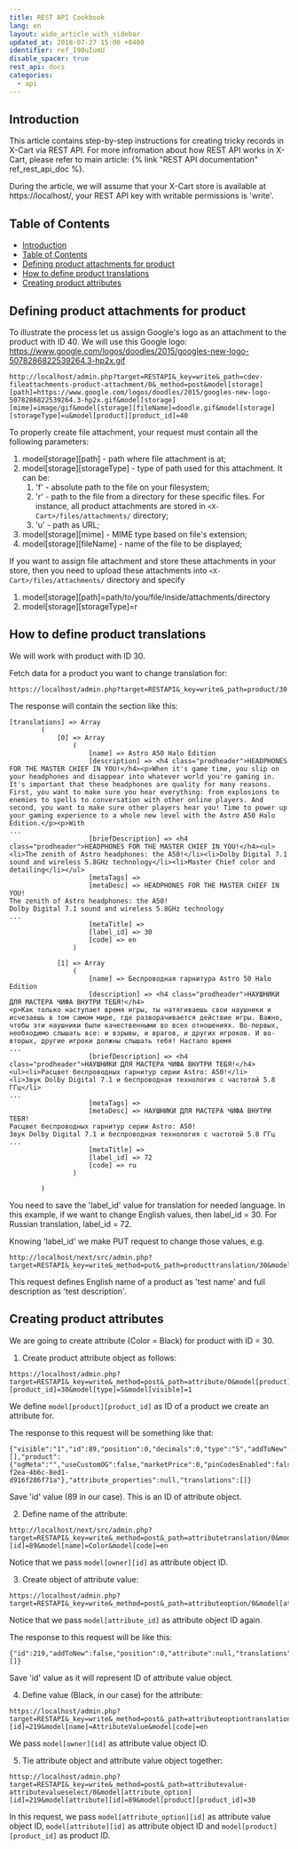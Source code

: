 ```yaml
---
title: REST API Cookbook
lang: en
layout: wide_article_with_sidebar
updated_at: 2018-07-27 15:00 +0400
identifier: ref_I90uIumU
disable_spacer: true
rest_api: docs
categories:
  - api
---
```


## Introduction

This article contains step-by-step instructions for creating tricky records in X-Cart via REST API. For more infromation about how REST API works in X-Cart, please refer to main article: {% link "REST API documentation" ref_rest_api_doc %}.

During the article, we will assume that your X-Cart store is available at https://localhost/, your REST API key with writable permissions is 'write'.

## Table of Contents
- [Introduction](#introduction)
- [Table of Contents](#table-of-contents)
- [Defining product attachments for product](#defining-product-attachments-for-product)
- [How to define product translations](#how-to-define-product-translations)
- [Creating product attributes](#creating-product-attributes)

## Defining product attachments for product

To illustrate the process let us assign Google's logo as an attachment to the product with ID 40. We will use this Google logo:
https://www.google.com/logos/doodles/2015/googles-new-logo-5078286822539264.3-hp2x.gif

```
http://localhost/admin.php?target=RESTAPI&_key=write&_path=cdev-fileattachments-product-attachment/0&_method=post&model[storage][path]=https://www.google.com/logos/doodles/2015/googles-new-logo-5078286822539264.3-hp2x.gif&model[storage][mime]=image/gif&model[storage][fileName]=doodle.gif&model[storage][storageType]=u&model[product][product_id]=40
```

To properly create file attachment, your request must contain all the following parameters:
1. model[storage][path] - path where file attachment is at;
2. model[storage][storageType] - type of path used for this attachment. It can be:
	1. 'f' - absolute path to the file on your filesystem;
    2. 'r' - path to the file from a directory for these specific files. For instance, all product attachments are stored in `<X-Cart>/files/attachments/` directory;
    3. 'u' - path as URL;
3. model[storage][mime] - MIME type based on file's extension;
4. model[storage][fileName] - name of the file to be displayed;

If you want to assign file attachment and store these attachments in your store, then you need to upload these attachments into `<X-Cart>/files/attachments/` directory and specify 
1. model[storage][path]=path/to/you/file/inside/attachments/directory
2. model[storage][storageType]=r

## How to define product translations

We will work with product with ID 30.

Fetch data for a product you want to change translation for:

`https://localhost/admin.php?target=RESTAPI&_key=write&_path=product/30`

The response will contain the section like this:

```
[translations] => Array
        (
            [0] => Array
                (
                    [name] => Astro A50 Halo Edition
                    [description] => <h4 class="prodheader">HEADPHONES FOR THE MASTER CHIEF IN YOU!</h4><p>When it's game time, you slip on your headphones and disappear into whatever world you're gaming in. It's important that these headphones are quality for many reasons. First, you want to make sure you hear everything: from explosions to enemies to spells to conversation with other online players. And second, you want to make sure other players hear you! Time to power up your gaming experience to a whole new level with the Astro A50 Halo Edition.</p><p>With
...
                    [briefDescription] => <h4 class="prodheader">HEADPHONES FOR THE MASTER CHIEF IN YOU!</h4><ul><li>The zenith of Astro headphones: the A50!</li><li>Dolby Digital 7.1 sound and wireless 5.8GHz technology</li><li>Master Chief color and detailing</li></ul>
                    [metaTags] => 
                    [metaDesc] => HEADPHONES FOR THE MASTER CHIEF IN YOU!
The zenith of Astro headphones: the A50!
Dolby Digital 7.1 sound and wireless 5.8GHz technology
...
                    [metaTitle] => 
                    [label_id] => 30
                    [code] => en
                )

            [1] => Array
                (
                    [name] => Беспроводная гарнитура Astro 50 Halo Edition
                    [description] => <h4 class="prodheader">НАУШНИКИ ДЛЯ МАСТЕРА ЧИФА ВНУТРИ ТЕБЯ!</h4>
<p>Как только наступает время игры, ты натягиваешь свои наушники и исчезаешь в том самом мире, где разворачивается действие игры. Важно, чтобы эти наушники были качественными во всех отношениях. Во-первых, необходимо слышать все: и взрывы, и врагов, и других игроков. И во-вторых, другие игроки должны слышать тебя! Настало время  
...
                    [briefDescription] => <h4 class="prodheader">НАУШНИКИ ДЛЯ МАСТЕРА ЧИФА ВНУТРИ ТЕБЯ!</h4>
<ul><li>Расцвет беспроводных гарнитур серии Astro: A50!</li>
<li>Звук Dolby Digital 7.1 и беспроводная технология с частотой 5.8 ГГц</li>
...
                    [metaTags] => 
                    [metaDesc] => НАУШНИКИ ДЛЯ МАСТЕРА ЧИФА ВНУТРИ ТЕБЯ!
Расцвет беспроводных гарнитур серии Astro: A50!
Звук Dolby Digital 7.1 и беспроводная технология с частотой 5.8 ГГц
...
                    [metaTitle] => 
                    [label_id] => 72
                    [code] => ru
                )

        )
```

You need to save the 'label_id' value for translation for needed language. In this example, if we want to change English values, then label_id = 30. For Russian translation, label_id = 72.

Knowing 'label_id' we make PUT request to change those values, e.g.

```
http://localhost/next/src/admin.php?target=RESTAPI&_key=write&_method=put&_path=producttranslation/30&model[name]=test%20name&model[description]=test%20description
```

This request defines English name of a product as 'test name' and full description as 'test description'.

## Creating product attributes

We are going to create attribute (Color = Black) for product with ID = 30.

1) Create product attribute object as follows:

```
https://localhost/admin.php?target=RESTAPI&_key=write&_method=post&_path=attribute/0&model[product][product_id]=30&model[type]=S&model[visible]=1
```

We define `model[product][product_id]` as ID of a product we create an attribute for.

The response to this request will be something like that:

```
{"visible":"1","id":89,"position":0,"decimals":0,"type":"S","addToNew":"","variantsProducts":null,"productClass":null,"attributeGroup":null,"attribute_options":[],"product":{"ogMeta":"","useCustomOG":false,"marketPrice":0,"pinCodesEnabled":false,"autoPinCodes":false,"participateSale":false,"discountType":"sale_price","salePriceValue":0,"xcPendingBulkEdit":false,"isCustomerAttachmentsAvailable":false,"isCustomerAttachmentsRequired":false,"facebookMarketingEnabled":false,"freeShip":false,"freightFixedFee":0,"useAsSegmentCondition":false,"exported_pb":false,"gpc":null,"gtin":null,"hs_code":null,"mpn":null,"model_number":null,"stock_number":null,"hazmat":null,"chemicals":null,"pesticide":null,"aerosol":null,"rppc":null,"non_spillable":null,"fuel":null,"ormd":null,"battery":null,"product_condition":null,"product_id":30,"version":1,"price":299.99,"sku":"12003","enabled":true,"weight":2.1,"useSeparateBox":false,"boxWidth":0,"boxLength":0,"boxHeight":0,"itemsPerBox":1,"free_shipping":false,"taxable":true,"javascript":"","arrivalDate":1495372320,"date":1508332301,"updateDate":1508332301,"needProcess":false,"inventoryEnabled":true,"amount":60,"lowLimitEnabledCustomer":true,"lowLimitEnabled":true,"lowLimitAmount":10,"attrSepTab":true,"metaDescType":"A","sales":0,"xcPendingExport":false,"entityVersion":"089ff09a-f2ea-4b6c-8ed1-d916f286f71a"},"attribute_properties":null,"translations":[]}
```

Save 'id' value (89 in our case). This is an ID of attribute object.

2) Define name of the attribute:

```
http://localhost/next/src/admin.php?target=RESTAPI&_key=write&_method=post&_path=attributetranslation/0&model[owner][id]=89&model[name]=Color&model[code]=en
```

Notice that we pass `model[owner][id]` as attribute object ID.

3) Create object of attribute value:

```
https://localhost/admin.php?target=RESTAPI&_key=write&_method=post&_path=attributeoption/0&model[attribute_id]=89
```

Notice that we pass `model[attribute_id]` as attribute object ID again.

The response to this request will be like this:

```
{"id":219,"addToNew":false,"position":0,"attribute":null,"translations":[]}
```

Save 'id' value as it will represent ID of attribute value object.

4) Define value (Black, in our case) for the attribute:

```
https://localhost/admin.php?target=RESTAPI&_key=write&_method=post&_path=attributeoptiontranslation/0&model[owner][id]=219&model[name]=AttributeValue&model[code]=en
```

We pass `model[owner][id]` as attribute value object ID.

5) Tie attribute object and attribute value object together:

```
httsp://localhost/admin.php?target=RESTAPI&_key=write&_method=post&_path=attributevalue-attributevalueselect/0&model[attribute_option][id]=219&model[attribute][id]=89&model[product][product_id]=30
```

In this request, we pass `model[attribute_option][id]` as attribute value object ID, `model[attribute][id]` as attribute object ID and `model[product][product_id]` as product ID.

